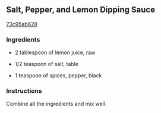 ## Salt, Pepper, and Lemon Dipping Sauce

[73c95ab628](http://www.epicurious.com/recipes/food/views/salt-pepper-and-lemon-dipping-sauce-350835)

### Ingredients

 - 2 tablespoon of lemon juice, raw

 - 1/2 teaspoon of salt, table

 - 1 teaspoon of spices, pepper, black

### Instructions

Combine all the ingredients and mix well.